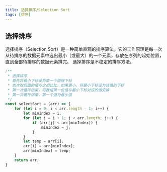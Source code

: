 ```yaml
---
title: 选择排序/Selection Sort
tags: [排序]
---
```


## 选择排序

选择排序（Selection Sort）是一种简单直观的排序算法。它的工作原理是每一次从待排序的数据元素中选出最小（或最大）的一个元素，存放在序列的起始位置，直到全部待排序的数据元素排完。 选择排序是不稳定的排序方法。

```js
/**
 * 选择排序
 * 首先将最小下标设为第一个值得下标
 * 依次取后面的值与之相比比，如果更小，将最小下标设为该值的下标
 * 第一次循环结束，将数组第一位值与最小下标对应的值交换
 * 第一次循环结束，第一个值为最小值
 */
const selectSort = (arr) => {
    for (let i = 0; i < arr.length - 1; i++) {
        let minIndex = i;
        for (let j = i + 1; j < arr.length; j++) {
            if (arr[j] < arr[minIndex]) {
                minIndex = j;
            }
        }
        let temp = arr[i];
        arr[i] = arr[minIndex];
        arr[minIndex] = temp;
    }
    return arr;
}
```
